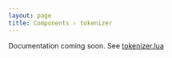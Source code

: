```yaml
---
layout: page
title: Components › tokenizer
---
```


Documentation coming soon. See [tokenizer.lua](https://github.com/unifire-app/aspect/blob/master/src/aspect/tokenizer.lua)